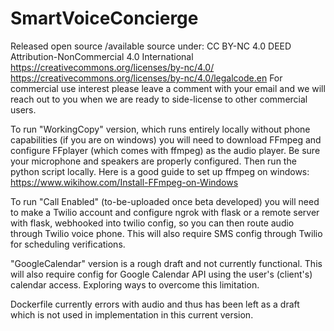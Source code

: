 # SmartVoiceConcierge

Released open source /available source under: CC BY-NC 4.0 DEED
Attribution-NonCommercial 4.0 International
https://creativecommons.org/licenses/by-nc/4.0/
https://creativecommons.org/licenses/by-nc/4.0/legalcode.en
For commercial use interest please leave a comment with your email and we will reach out to you when we are ready to side-license to other commercial users.

To run "WorkingCopy" version, which runs entirely locally without phone capabilities (if you are on windows) you will need to download FFmpeg and configure FFplayer (which comes with ffmpeg) as the audio player. Be sure your microphone and speakers are properly configured. Then run the python script locally.
Here is a good guide to set up ffmpeg on windows: https://www.wikihow.com/Install-FFmpeg-on-Windows

To run "Call Enabled" (to-be-uploaded once beta developed) you will need to make a Twilio account and configure ngrok with flask or a remote server with flask, webhooked into twilio config, so you can then route audio through Twilio voice phone. This will also require SMS config through Twilio for scheduling verifications.

"GoogleCalendar" version is a rough draft and not currently functional. This will also require config for Google Calendar API using the user's (client's) calendar access. Exploring ways to overcome this limitation.

Dockerfile currently errors with audio and thus has been left as a draft which is not used in implementation in this current version.
